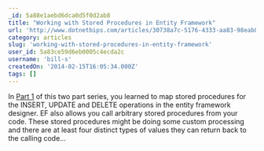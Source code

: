 ```yaml
---
_id: 5a88e1aebd6dca0d5f0d2ab8
title: "Working with Stored Procedures in Entity Framework"
url: 'http://www.dotnetbips.com/articles/30738a7c-5176-4333-aa83-98eab8548da5.aspx'
category: articles
slug: 'working-with-stored-procedures-in-entity-framework'
user_id: 5a83ce59d6eb0005c4ecda2c
username: 'bill-s'
createdOn: '2014-02-15T16:05:34.000Z'
tags: []
---
```


In <a href="http://www.dotnetbips.com/articles/98ab41a4-3a69-42c6-96d9-b639ce68a0f4.aspx">Part 1</a> of this two part series, you learned to map stored procedures for the INSERT, UPDATE and DELETE operations in the entity framework designer. EF also allows you call arbitrary stored procedures from your code. These stored procedures might be doing some custom processing and there are at least four distinct types of values they can return back to the calling code...
